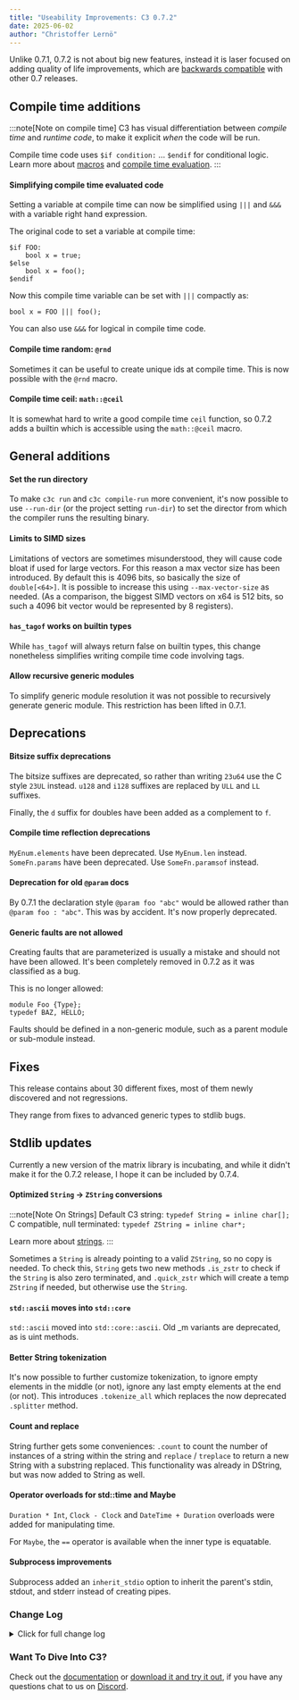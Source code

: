 ```yaml
---
title: "Useability Improvements: C3 0.7.2"
date: 2025-06-02
author: "Christoffer Lernö"
---
```


Unlike 0.7.1, 0.7.2 is not about big new features, instead it is laser focused on adding quality of life improvements, which are [backwards compatible](/getting-started/roadmap/#c3-is-feature-stable) with other 0.7 releases. 


## Compile time additions

:::note[Note on compile time]
C3 has visual differentiation between *compile time* and *runtime code*, to make it explicit *when* the code will be run. 

Compile time code uses `$if condition:` ... `$endif` for conditional logic.
Learn more about [macros](/generic-programming/macros/) and [compile time evaluation](/generic-programming/compiletime/).
:::


#### Simplifying compile time evaluated code

Setting a variable at compile time can now be simplified using `|||` and `&&&` with a variable right hand expression.

The original code to set a variable at compile time:

```c3
$if FOO:
    bool x = true;
$else
    bool x = foo();
$endif
```
    
Now this compile time variable can be set with `|||` compactly as:

```c3
bool x = FOO ||| foo();
```
    
You can also use `&&&` for logical in compile time code.

#### Compile time random: `@rnd`

Sometimes it can be useful to create unique ids at compile time. This is now possible with the `@rnd` macro.

#### Compile time ceil: `math::@ceil`

It is somewhat hard to write a good compile time `ceil` function, so 0.7.2 adds a builtin which is accessible using the `math::@ceil` macro.

## General additions

#### Set the run directory

To make `c3c run` and `c3c compile-run` more convenient, it's now possible to use `--run-dir` (or the project setting `run-dir`) to set the director from which the compiler runs the resulting binary.

#### Limits to SIMD sizes

Limitations of vectors are sometimes misunderstood, they will cause code bloat if used for large vectors. For this reason a max vector size has been introduced. By default this is 4096 bits, so basically the size of `double[<64>]`. It is possible to increase this using `--max-vector-size` as needed. (As a comparison, the biggest SIMD vectors on x64 is 512 bits, so such a 4096 bit vector would be represented by 8 registers).

#### `has_tagof` works on builtin types

While `has_tagof` will always return false on builtin types, this change nonetheless simplifies writing compile time code involving tags.

#### Allow recursive generic modules

To simplify generic module resolution it was not possible to recursively generate generic module. This restriction has been lifted in 0.7.1.


## Deprecations

#### Bitsize suffix deprecations

The bitsize suffixes are deprecated, so rather than writing `23u64` use the C style `23UL` instead. `u128` and `i128` suffixes are replaced by `ULL` and `LL` suffixes.

Finally, the `d` suffix for doubles have been added as a complement to `f`.

#### Compile time reflection deprecations

`MyEnum.elements` have been deprecated. Use `MyEnum.len` instead.
`SomeFn.params` have been deprecated. Use `SomeFn.paramsof` instead.

#### Deprecation for old `@param` docs

By 0.7.1 the declaration style `@param foo "abc"` would be allowed rather than `@param foo : "abc"`. This was by accident. It's now properly deprecated.

#### Generic faults are not allowed

Creating faults that are parameterized is usually a mistake and should not have been allowed. It's been completely removed in 0.7.2 as it was classified as a bug.

This is no longer allowed:

```c3
module Foo {Type};
typedef BAZ, HELLO;
```

Faults should be defined in a non-generic module, such as a parent module or sub-module instead.

## Fixes

This release contains about 30 different fixes, most of them newly discovered and not regressions.

They range from fixes to advanced generic types to stdlib bugs.

## Stdlib updates

Currently a new version of the matrix library is incubating, and while it didn't make it for the 0.7.2 release, I hope it can be included by 0.7.4.

#### Optimized `String` -> `ZString` conversions

:::note[Note On Strings]
Default C3 string: `typedef String = inline char[];`  
C compatible, null terminated: `typedef ZString = inline char*;`

Learn more about [strings](/language-common/strings/).
:::

Sometimes a `String` is already pointing to a valid `ZString`, so no copy is needed. To check this, `String` gets two new methods `.is_zstr` to check if the `String` is also zero terminated, and `.quick_zstr` which will create a temp `ZString` if needed, but otherwise use the `String`.

#### `std::ascii` moves into `std::core`

`std::ascii` moved into `std::core::ascii`. Old _m variants are deprecated, as is uint methods.

#### Better String tokenization

It's now possible to further customize tokenization, to ignore empty elements in the middle (or not), ignore any last empty elements at the end (or not). This introduces `.tokenize_all` which replaces the now deprecated `.splitter` method.

#### Count and replace

String further gets some conveniences: `.count` to count the number of instances of a string within the string and `replace` / `treplace` to return a new String with a substring replaced. This functionality was already in DString, but was now added to String as well.

#### Operator overloads for std::time and Maybe

`Duration * Int`, `Clock - Clock` and `DateTime + Duration` overloads were added for manipulating time.

For `Maybe`, the `==` operator is available when the inner type is equatable.

#### Subprocess improvements

Subprocess added an `inherit_stdio` option to inherit the parent's stdin, stdout, and stderr instead of creating pipes.

### Change Log
<details>
	<summary class="
		text-black 
		dark:text-white
		font-medium
		text-lg
		"
	>
		Click for full change log
	</summary>
	
#### Changes / improvements
- Better default assert messages when no message is specified #2122
- Add `--run-dir`, to specify directory for running executable using `compile-run` and `run` #2121.
- Add `run-dir` to project.json.
- Add `quiet` to project.json.
- Deprecate uXX and iXX bit suffixes.
- Add experimental LL / ULL suffixes for int128 and uint128 literals.
- Allow the right hand side of `|||` and `&&&` be runtime values.
- Added `@rnd()` compile time random function (using the `$$rnd()` builtin). #2078
- Add `math::@ceil()` compile time ceil function. #2134
- Improve error message when using keywords as functions/macros/variables #2133.
- Deprecate `MyEnum.elements`.
- Deprecate `SomeFn.params`.
- Improve error message when encountering recursively defined structs. #2146
- Limit vector max size, default is 4096 bits, but may be increased using --max-vector-size.
- Allow the use of `has_tagof` on builtin types.
- `@jump` now included in `--list-attributes` #2155.
- Add `$$matrix_mul` and `$$matrix_transpose` builtins.
- Add `d` as floating point suffix for `double` types.
- Deprecate `f32`, `f64` and `f128` suffixes.
- Allow recursive generic modules.
- Add deprecation for `@param foo "abc"`.
- Add `--header-output` and `header-output` options for controlling header output folder.
- Generic faults is disallowed.

#### Fixes
- Assert triggered when casting from `int[2]` to `uint[2]` #2115
- Assert when a macro with compile time value is discarded, e.g. `foo();` where `foo()` returns an untyped list. #2117
- Fix stringify for compound initializers #2120.
- Fix No index OOB check for `[:^n]` #2123.
- Fix regression in Time diff due to operator overloading #2124.
- attrdef with any invalid name causes compiler assert #2128.
- Correctly error on `@attrdef Foo = ;`.
- Contract on trying to use Object without initializing it.
- Variable aliases of aliases would not resolve correctly. #2131
- Variable aliases could not be assigned to.
- Some folding was missing in binary op compile time resolution #2135.
- Defining an enum like `ABC = { 1 2 }` was accidentally allowed.
- Using a non-const as the end range for a bitstruct would trigger an assert.
- Incorrect parsing of ad hoc generic types, like `Foo{int}****` #2140.
- $define did not correctly handle generic types #2140.
- Incorrect parsing of call attributes #2144.
- Error when using named argument on trailing macro body expansion #2139.
- Designated const initializers with `{}` would overwrite the parent field.
- Empty default case in @jump switch does not fallthrough #2147.
- `&&&` was accidentally available as a valid prefix operator.
- Missing error on default values for body with default arguments #2148.
- `--path` does not interact correctly with relative path arguments #2149.
- Add missing `@noreturn` to `os::exit`.
- Implicit casting from struct to interface failure for inheriting interfaces #2151.
- Distinct types could not be used with tagof #2152.
- `$$sat_mul` was missing.
- `for` with incorrect `var` declaration caused crash #2154.
- Check pointer/slice/etc on `[out]` and `&` params. #2156.
- Compiler didn't check foreach over flexible array member, and folding a flexible array member was allowed #2164.
- Too strict project view #2163.
- Bug using `#foo` arguments with `$defined` #2173
- Incorrect ensure on String.split.
- Removed the naive check for compile time modification, which fixes #1997 but regresses in detection.

#### Stdlib changes
- Added `String.quick_ztr` and `String.is_zstr`
- std::ascii moved into std::core::ascii. Old _m variants are deprecated, as is uint methods.
- Add `String.tokenize_all` to replace the now deprecated `String.splitter`
- Add `String.count` to count the number of instances of a string.
- Add `String.replace` and `String.treplace` to replace substrings within a string.
- Add `Duration * Int` and `Clock - Clock` overload.
- Add `DateTime + Duration` overloads.
- Add `Maybe.equals` and respective `==` operator when the inner type is equatable.
- Add `inherit_stdio` option to `SubProcessOptions` to inherit parent's stdin, stdout, and stderr instead of creating pipes. #2012
- Remove superfluous `cleanup` parameter in `os::exit` and `os::fastexit`.
- Add `extern fn ioctl(CInt fd, ulong request, ...)` binding to libc;


</details>

### Want To Dive Into C3?
Check out the [documentation](/getting-started) 
or [download it and try it out](/getting-started/prebuilt-binaries), if you have any questions chat to us on [Discord](https://discord.gg/qN76R87).